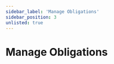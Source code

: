 ```yaml
---
sidebar_label: 'Manage Obligations'
sidebar_position: 3
unlisted: true
---
```


# Manage Obligations